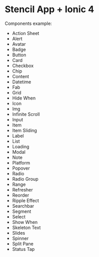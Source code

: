 # Stencil App + Ionic 4

Components example:

- Action Sheet
- Alert
- Avatar
- Badge
- Button
- Card
- Checkbox
- Chip
- Content
- Datetime
- Fab
- Grid
- Hide When
- Icon
- Img
- Infinite Scroll
- Input
- Item
- Item Sliding
- Label
- List
- Loading
- Modal
- Note
- Platform
- Popover
- Radio
- Radio Group
- Range
- Refresher
- Reorder
- Ripple Effect
- Searchbar
- Segment
- Select
- Show When
- Skeleton Text
- Slides
- Spinner
- Split Pane
- Status Tap
